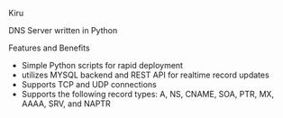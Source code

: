 Kiru

DNS Server written in Python

Features and Benefits

- Simple Python scripts for rapid deployment
- utilizes MYSQL backend and REST API for realtime record updates
- Supports TCP and UDP connections
- Supports the following record types: A, NS, CNAME, SOA, PTR, MX, AAAA, SRV, and NAPTR
